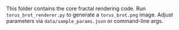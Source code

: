 This folder contains the core fractal rendering code. Run `torus_brot_renderer.py` to generate a `torus_brot.png` image. Adjust parameters via `data/sample_params.json` or command-line args.
